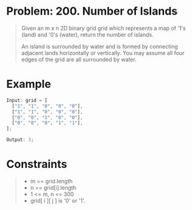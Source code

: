 # Problem: 200. Number of Islands

> Given an m x n 2D binary grid grid which represents a map of '1's (land) and '0's (water), return the number of islands.
>
> An island is surrounded by water and is formed by connecting adjacent lands horizontally or vertically. You may assume all four edges of the grid are all surrounded by water.

# Example

```js
Input: grid = [
  ["1", "1", "0", "0", "0"],
  ["1", "1", "0", "0", "0"],
  ["0", "0", "1", "0", "0"],
  ["0", "0", "0", "1", "1"],
];

Output: 3;
```

# Constraints

> - m == grid.length
> - n == grid[i].length
> - 1 <= m, n <= 300
> - grid[ i ][ j ] is '0' or '1'.
